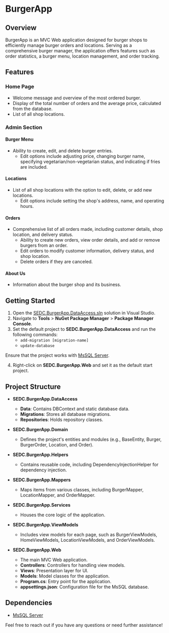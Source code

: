 # BurgerApp

## Overview

BurgerApp is an MVC Web application designed for burger shops to efficiently manage burger orders and locations. Serving as a comprehensive burger manager, the application offers features such as order statistics, a burger menu, location management, and order tracking.

## Features

### Home Page

- Welcome message and overview of the most ordered burger.
- Display of the total number of orders and the average price, calculated from the database.
- List of all shop locations.

### Admin Section

#### Burger Menu

- Ability to create, edit, and delete burger entries. 
  - Edit options include adjusting price, changing burger name, specifying vegetarian/non-vegetarian status, and indicating if fries are included.

#### Locations

- List of all shop locations with the option to edit, delete, or add new locations. 
  - Edit options include setting the shop's address, name, and operating hours.

#### Orders

- Comprehensive list of all orders made, including customer details, shop location, and delivery status. 
  - Ability to create new orders, view order details, and add or remove burgers from an order. 
  - Edit orders to modify customer information, delivery status, and shop location. 
  - Delete orders if they are canceled.

#### About Us

- Information about the burger shop and its business.

## Getting Started

1. Open the [SEDC.BurgerApp.DataAccess.sln](link-to-your-project) solution in Visual Studio.
2. Navigate to **Tools** > **NuGet Package Manager** > **Package Manager Console**.
3. Set the default project to **SEDC.BurgerApp.DataAccess** and run the following commands:
   - `add-migration [migration-name]`
   - `update-database`

Ensure that the project works with [MsSQL Server](link-to-mssql).

4. Right-click on **SEDC.BurgerApp.Web** and set it as the default start project.

## Project Structure

- **SEDC.BurgerApp.DataAccess**
  - **Data**: Contains DBContext and static database data.
  - **Migrations**: Stores all database migrations.
  - **Repositories**: Holds repository classes.

- **SEDC.BurgerApp.Domain**
  - Defines the project's entities and modules (e.g., BaseEntity, Burger, BurgerOrder, Location, and Order).

- **SEDC.BurgerApp.Helpers**
  - Contains reusable code, including DependencyInjectionHelper for dependency injection.

- **SEDC.BurgerApp.Mappers**
  - Maps items from various classes, including BurgerMapper, LocationMapper, and OrderMapper.

- **SEDC.BurgerApp.Services**
  - Houses the core logic of the application.

- **SEDC.BurgerApp.ViewModels**
  - Includes view models for each page, such as BurgerViewModels, HomeViewModels, LocationViewModels, and OrderViewModels.

- **SEDC.BurgerApp.Web**
  - The main MVC Web application.
  - **Controllers**: Controllers for handling view models.
  - **Views**: Presentation layer for UI.
  - **Models**: Model classes for the application.
  - **Program.cs**: Entry point for the application.
  - **appsettings.json**: Configuration file for the MsSQL database.

## Dependencies

- [MsSQL Server](link-to-mssql)

Feel free to reach out if you have any questions or need further assistance!
